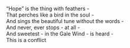 “Hope” is the thing with feathers -  
That perches like a bird in the soul -  
And sings the beautiful tune without the words -  
And never, ever stops - at all -  
And sweetest - in the Gale Wind - is heard -  
This is a conflict

